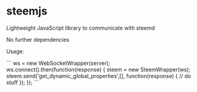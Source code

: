 # steemjs
Lightweight JavaScript library to communicate with steemd

No further dependencies

Usage:

´´´
ws = new WebSocketWrapper(server);
ws.connect().then(function(response) {
  steem = new SteemWrapper(ws);
  steem.send('get_dynamic_global_properties',[], function(response) {
    // do stuff
  });
});
´´´
